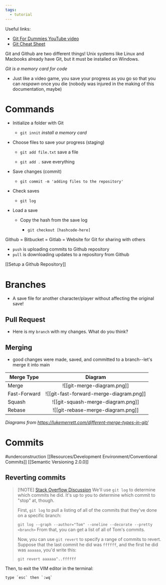 ```yaml
---
tags:
  - tutorial
---
```


Useful links:
- [Git For Dummies YouTube video](https://www.youtube.com/watch?v=mJ-qvsxPHpY)
- [Git Cheat Sheet](https://education.github.com/git-cheat-sheet-education.pdf)

Git and Github are two different things! Unix systems like Linux and Macbooks already have Git, but it must be installed on Windows.

*Git is a memory card for code*

- Just like a video game, you save your progress as you go so that you can *respawn* once you die (nobody was injured in the making of this documentation, maybe)

# Commands
- Initialize a folder with Git

	- `git innit` *install a memory card*

- Choose files to save your progress (staging)

	- `git add file.txt` save a file

	- `git add .` save everything

- Save changes (commit)

	- `git commit -m 'adding files to the repository'`  

- Check saves

	- `git log`

- Load a save

	- Copy the hash from the save log

		- `git checkout [hashcode-here]`


Github = Bitbucket = Gitlab = Website for Git for sharing with others

- `push` is uploading commits to Github repository
- `pull` is downloading updates to a repository from Github

[[Setup a Github Repository]]
# Branches
- A save file for another character/player without affecting the original save!
## Pull Request
- Here is my `branch` with my changes. What do you think?
## Merging
- good changes were made, saved, and committed to a branch--let's merge it into main

| Merge Type   |                 Diagram                 |
| ------------ | :-------------------------------------: |
| Merge        |       ![[git-merge-diagram.png]]        |
| Fast-Forward | ![[git-fast-forward-merge-diagram.png]] |
| Squash       |    ![[git-squash-merge-diagram.png]]    |
| Rebase       |    ![[git-rebase-merge-diagram.png]]    |

*Diagrams from https://lukemerrett.com/different-merge-types-in-git/* 

# Commits
 #underconstruction
[[Resources/Development Environment/Conventional Commits]]
[[Semantic Versioning 2.0.0]]
## Reverting commits

> [!NOTE] [Stack Overflow Discussion](https://stackoverflow.com/questions/42729198/how-can-i-revert-collaborators-changes-in-his-commits-and-keep-my-changes-in-my)
  >We'll use `git log` to determine which commits he did. It's up to you to determine which commit to "stop" at, though.
>
>
>First, `git log` to pull a listing of all of the commits that they've done on a specific branch:
>
>
> `git log --graph --author="Tom" --oneline --decorate --pretty <branch>`
> From that, you can get a list of all of Tom's commits.
>
> Now, you can use `git revert` to specify a range of commits to revert. Suppose that the last commit he did was `ffffff`, and the first he did was `aaaaaa`, you'd write this:
>
>
>`git revert aaaaaa^..ffffff`

Then, to exit the VIM editor in the terminal:
```
type `esc` then `:wq`
```
